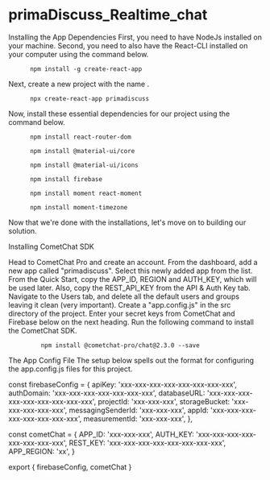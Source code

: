 # primaDiscuss_Realtime_chat
Installing the App Dependencies First, you need to have NodeJs installed on your machine. Second, you need to also have the React-CLI installed on your computer using the command below.

          npm install -g create-react-app
Next, create a new project with the name .

          npx create-react-app primadiscuss
Now, install these essential dependencies for our project using the command below.

          npm install react-router-dom

          npm install @material-ui/core

          npm install @material-ui/icons

          npm install firebase

          npm install moment react-moment

          npm install moment-timezone
Now that we're done with the installations, let's move on to building our solution.

Installing CometChat SDK

Head to CometChat Pro and create an account. From the dashboard, add a new app called "primadiscuss". Select this newly added app from the list. From the Quick Start, copy the APP_ID, REGION and AUTH_KEY, which will be used later. Also, copy the REST_API_KEY from the API & Auth Key tab. Navigate to the Users tab, and delete all the default users and groups leaving it clean (very important). Create a "app.config.js" in the src directory of the project. Enter your secret keys from CometChat and Firebase below on the next heading. Run the following command to install the CometChat SDK.

             npm install @cometchat-pro/chat@2.3.0 --save
The App Config File The setup below spells out the format for configuring the app.config.js files for this project.

const firebaseConfig = { apiKey: 'xxx-xxx-xxx-xxx-xxx-xxx-xxx-xxx',
                          authDomain: 'xxx-xxx-xxx-xxx-xxx-xxx-xxx',
                          databaseURL: 'xxx-xxx-xxx-xxx-xxx-xxx-xxx-xxx-xxx',
                          projectId: 'xxx-xxx-xxx', 
                          storageBucket: 'xxx-xxx-xxx-xxx-xxx', 
                          messagingSenderId: 'xxx-xxx-xxx', 
                          appId: 'xxx-xxx-xxx-xxx-xxx-xxx-xxx-xxx', 
                          measurementId: 'xxx-xxx-xxx', },

const cometChat = { APP_ID: 'xxx-xxx-xxx',
                    AUTH_KEY: 'xxx-xxx-xxx-xxx-xxx-xxx-xxx-xxx',
                    REST_KEY: 'xxx-xxx-xxx-xxx-xxx-xxx-xxx-xxx',
                    APP_REGION: 'xx', }

export { firebaseConfig, cometChat }
